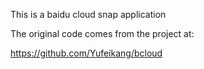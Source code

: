 This is a baidu cloud snap application

The original code comes from the project at:

https://github.com/Yufeikang/bcloud
